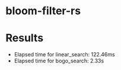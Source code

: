# bloom-filter-rs

# Results
- Elapsed time for linear_search: 122.46ms
- Elapsed time for bogo_search: 2.33s
